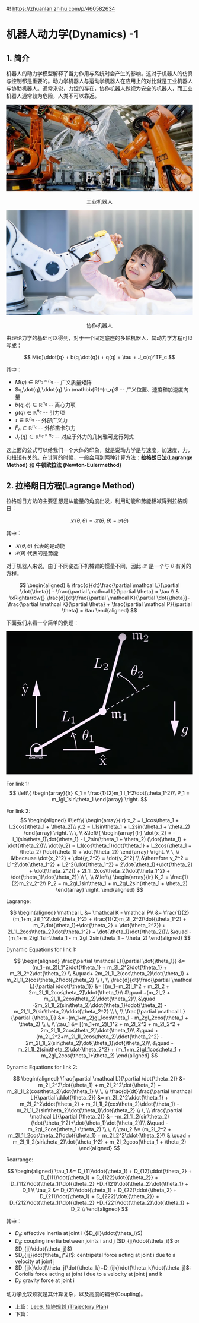 #! https://zhuanlan.zhihu.com/p/460582634
# 机器人动力学(Dynamics) -1

## 1. 简介

机器人的动力学模型解释了当力作用与系统时会产生的影响。这对于机器人的仿真与控制都是重要的。动力学机器人与运动学机器人在应用上的对比就是工业机器人与协助机器人。通常来说，力控的存在，协作机器人做视为安全的机器人，而工业机器人通常较为危险，人类不可以靠近。

![工业机器人](pics/v2-feacca79463c7c9835485139430bcd59_b.jpg)

<center>

工业机器人

</center>

![协作机器人](./pics/Uni-of-Sheffield-robot.jpg)

<center>

协作机器人

</center>

由理论力学的基础可以得到，对于一个固定底座的多轴机器人，其动力学方程可以写成：

$$
M(q)\ddot{q} + b(q,\dot{q}) + q(q) = \tau + J_c(q)^TF_c
$$

其中：

- $M(q) \in \mathbb{R}^{n_q\times n_q}$  -- 广义质量矩阵
- $q,\dot{q},\ddot{q} \in \mathbb{R}^{n_q}$  -- 广义位置、速度和加速度向量
- $b(q,\dot{q}) \in \mathbb{R}^{n_q}$ -- 离心力项
- $g(q) \in \mathbb{R}^{n_q}$ -- 引力项
- $\tau \in \mathbb{R}^{n_q}$ -- 外部广义力
- $F_c \in \mathbb{R}^{n_c}$ -- 外部笛卡尔力
- $J_c(q) \in \mathbb{R}^{n_c \times n_q}$ -- 对应于外力的几何雅可比行列式

这上面的公式可以给我们一个大体的印象，就是说动力学是与速度，加速度，力，和扭矩有关的。在计算的时候，一般会用到两种计算方法：**拉格朗日法(Lagrange Method)** 和 **牛顿欧拉法 (Newton-Eulermethod)**

## 2. 拉格朗日方程(Lagrange Method)

拉格朗日方法的主要思想是从能量的角度出发，利用动能和势能相减得到拉格朗日：

$$
\mathcal L(\theta, \dot{\theta}) = \mathcal K(\theta, \dot{\theta}) - \mathcal P(\theta)
$$

其中：

- $\mathcal K(\theta, \dot{\theta})$ 代表的是动能
- $\mathcal P(\theta)$ 代表的是势能

对于机器人来说，由于不同姿态下机械臂的惯量不同，因此 $\mathcal K$ 是一个与 $\theta$ 有关的方程。



$$
\begin{aligned}
& \frac{d}{dt}\frac{\partial \mathcal L}{\partial \dot{\theta}} - \frac{\partial \mathcal L}{\partial \theta} = \tau  \\
& \xRightarrow{}
\frac{d}{dt}\frac{\partial \mathcal K}{\partial \dot{\theta}}-
\frac{\partial \mathcal K}{\partial \theta} + \frac{\partial \mathcal P}{\partial \theta} = \tau
\end{aligned}
$$

下面我们来看一个简单的例题：

![ ](./pics/position.png)

For link 1:
$$
\left\{
    \begin{array}{lr}
       K_1 = \frac{1}{2}m_1 l_1^2\dot{\theta_1^2}\\
       P_1 = m_1gl_1sin\theta_1
    \end{array}
\right.
$$

For link 2:
$$
\begin{aligned}
&\left\{
    \begin{array}{lr}
       x_2 = l_1cos\theta_1 + l_2cos(\theta_1 + \theta_2)\\
       y_2 = l_1sin\theta_1 + l_2sin(\theta_1 + \theta_2)
    \end{array}
\right.
\\ \,
\\
&\left\{
    \begin{array}{lr}
       \dot{x_2} = -l_1(sin\theta_1)\dot{\theta_1} - l_2sin(\theta_1 + \theta_2)
       (\dot{\theta_1} + \dot{\theta_2})\\
       \dot{y_2} = l_1(cos\theta_1)\dot{\theta_1} + l_2cos(\theta_1 + \theta_2)
       (\dot{\theta_1} + \dot{\theta_2})
    \end{array}
\right.
\\ \,
\\
&\because \dot{x_2^2} + \dot{y_2^2} = \dot{v_2^2} \\
&\therefore v_2^2 = l_1^2\dot{\theta_1^2} + l_2^2(\dot{\theta_1^2} + 2\dot{\theta_1}+\dot{\theta_2} + \dot{\theta_2^2}) + 2l_1l_2cos\theta_2(\dot{\theta_1^2} + \dot{\theta_1}\dot{\theta_2})
\\ \,
\\
&\left\{
    \begin{array}{lr}
       K_2 = \frac{1}{2}m_2v_2^2\\
       P_2 = m_2gl_1sin\theta_1 + m_2gl_2sin(\theta_1 + \theta_2)
    \end{array}
\right.
\end{aligned}
$$

Lagrange: 

$$
\begin{aligned}
   \mathcal L &= \mathcal K - \mathcal P\\
   &= \frac{1}{2}(m_1+m_2)l_1^2\dot{\theta_1^2} + \frac{1}{2}m_2l_2^2(\dot{\theta_1^2} + m_2\dot{\theta_1}+\dot{\theta_2} + \dot{\theta_2^2}) + 2l_1l_2cos\theta_2(\dot{\theta_1^2} + \dot{\theta_1}\dot{\theta_2})\\
   &\quad - (m_1+m_2)gl_1sin\theta_1 - m_2gl_2sin(\theta_1 + \theta_2)
\end{aligned}
$$

Dynamic Equations for link 1:

$$
\begin{aligned}
\frac{\partial \mathcal L}{\partial \dot{\theta_1}} &= 
(m_1+m_2)l_1^2\dot{\theta_1} + m_2l_2^2\dot{\theta_1} + m_2l_2^2\dot{\theta_2} \\ 
&\quad+ 2m_2l_1l_2(cos\theta_2)\dot{\theta_1} + m_2l_1l_2(cos\theta_2)\dot{\theta_2}
\\ \,
\\
\frac{d}{dt}\frac{\partial \mathcal L}{\partial \ddot{\theta_1}} &= 
[(m_1+m_2)l_1^2 + m_2l_2 + 2m_2l_1l_2cos\theta_2]\ddot{\theta_1}\\
&\quad +(m_2l_2 + m_2l_1l_2cos\theta_2)\ddot{\theta_2}\\
&\quad -2m_2l_1l_2(sin\theta_2)\ddot{\theta_1}\ddot{\theta_2} - m_2l_1l_2(sin\theta_2)\ddot{\theta_2^2}
\\ \,
\\
\frac{\partial \mathcal L}{\partial {\theta_1}} &= 
-(m_1+m_2)gl_1cos\theta_1 - m_2gl_2cos(\theta_1 + \theta_2)
\\ \,
\\
\tau_1 &= [(m_1+m_2)l_1^2 + m_2l_2^2 + m_2l_2^2 + 2m_2l_1l_2cos\theta_2]\ddot{\theta_1}\\
&\quad +(m_2l_2^2+m_2l_1l_2cos\theta_2)\ddot{\theta_2^2} - 2m_2l_1l_2(sin\theta_2)\dot{\theta_1}\dot{\theta_2}\\
&\quad -m_2l_1l_2(sin\theta_2)\dot{\theta_2^2} + (m_1+m_2)gl_1cos\theta_1 + m_2gl_2cos(\theta_1+\theta_2)
\end{aligned}
$$

Dynamic Equations for link 2:

$$
\begin{aligned}
    \frac{\partial \mathcal L}{\partial \dot{\theta_2}} &=
    m_2l_2^2\dot{\theta_1} + m_2l_2^2\dot{\theta_2} + m_2l_1l_2(cos\theta_2)\dot{\theta_1}
    \\ \,
    \\
    \frac{d}{dt}\frac{\partial \mathcal L}{\partial \ddot{\theta_2}} &= 
    m_2l_2^2\ddot{\theta_1} + m_2l_2^2\ddot{\theta_2} + m_2l_1l_2(cos\theta_2)\ddot{\theta_1} - m_2l_1l_2(sin\theta_2)\dot{\theta_1}\dot{\theta_2}
    \\ \,
    \\
    \frac{\partial \mathcal L}{\partial {\theta_2}} &=
    -m_2l_1l_2(sin\theta_2)(\dot{\theta_1^2}+\dot{\theta_1}\dot{\theta_2})\\
    &\quad - m_2gl_2cos(\theta_1+\theta_2)
    \\ \,
    \\
    \tau_2 &= (m_2l_2^2 + m_2l_1l_2cos\theta_2)\ddot{\theta_1} + m_2l_2^2\ddot{\theta_2}\\
    & \quad + m_2l_1l_2(sin\theta_2)\dot{\theta_1^2} + m_2l_2gcos(\theta_1 + \theta_2)
\end{aligned}
$$

Rearrange:

$$
\begin{aligned}
\tau_1 &= D_{11}\ddot{\theta_1} + D_{12}\ddot{\theta_2} + D_{111}\dot{\theta_1} + D_{122}\dot{{\theta_2}} + D_{112}\dot{\theta_1}\dot{\theta_2} +D_{121}\dot{\theta_2}\dot{\theta_1} + D_1 \\
\tau_2 &= D_{21}\ddot{\theta_1} + D_{22}\ddot{\theta_2} + D_{211}\dot{\theta_1} + D_{222}\dot{{\theta_2}} + D_{212}\dot{\theta_1}\dot{\theta_2} +D_{221}\dot{\theta_2}\dot{\theta_1} + D_2 \\
\end{aligned}
$$

其中：

- $D_{ii}$: effective inertia at joint i ($D_{ii}\ddot{\theta_i}$)
- $D_{ij}$: coupling inertia between joints i and j ($D_{ij}\ddot{\theta_i}$ or $D_{ij}\ddot{\theta_j}$)
- $D_{ijj}\dot{\theta_j^2}$: centripetal force acting at joint i due to a velocity at joint j
- $D_{ijk}\dot{\theta_j}\dot{\theta_k}+D_{ijk}\dot{\theta_k}\dot{\theta_j}$: Coriolis force acting at joint i due to a velocity at joint j and k
- $D_i$: gravity force at joint i

动力学比较烦就是其计算复杂，以及高度的耦合(Coupling)。

- 上篇：[Lec6. 轨迹规划 (Trajectory Plan)](https://zhuanlan.zhihu.com/p/445941991)
- 下篇：